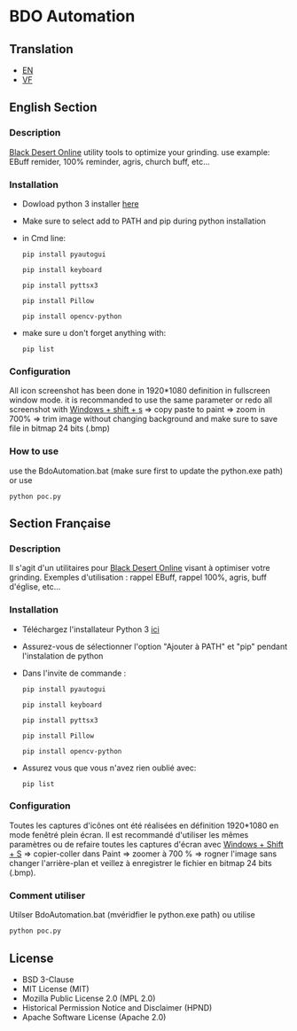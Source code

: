 # BDO Automation

## Translation

* [EN](#english-section)
* [VF](#section-française)

## English Section

### Description

[Black Desert Online](https://www.naeu.playblackdesert.com/fr-FR/Main/Index?_region=) utility tools to optimize your grinding. use example: EBuff remider, 100% reminder, agris, church buff, etc...

### Installation
* Dowload python 3 installer [here](https://www.python.org/downloads/)
* Make sure to select add to PATH and pip during python installation
* in Cmd line:
    
    ``` 
    pip install pyautogui 
    ```
    ``` 
    pip install keyboard 
    ```
    ``` 
    pip install pyttsx3 
    ```
    ``` 
    pip install Pillow  
    ```
    ```
    pip install opencv-python
    ```
* make sure u don't forget anything with:
    ```
    pip list
    ```

### Configuration
All icon screenshot has been done in 1920*1080 definition in fullscreen window mode. it is recommanded to use the same parameter or redo all screenshot with [Windows + shift + s](https://support.microsoft.com/fr-fr/windows/utiliser-l-outil-capture-d-%C3%A9cran-pour-effectuer-des-captures-d-%C3%A9cran-00246869-1843-655f-f220-97299b865f6b) => copy paste to paint => zoom in 700% => trim image without changing background and make sure to save file in bitmap 24 bits (.bmp)

### How to use
use the BdoAutomation.bat (make sure first to update the python.exe path)
or
use 
``` 
python poc.py
```

## Section Française

### Description

Il s'agit d'un utilitaires pour [Black Desert Online](https://www.naeu.playblackdesert.com/fr-FR/Main/Index?_region=) visant à optimiser votre grinding. Exemples d'utilisation : rappel EBuff, rappel 100%, agris, buff d'église, etc...

### Installation
* Téléchargez l'installateur Python 3 [ici](https://www.python.org/downloads/)
* Assurez-vous de sélectionner l'option "Ajouter à PATH" et "pip" pendant l'instalation de python
* Dans l'invite de commande :
    
    ``` 
    pip install pyautogui 
    ```
    ``` 
    pip install keyboard 
    ```
    ``` 
    pip install pyttsx3 
    ```
    ``` 
    pip install Pillow  
    ```
    ``` 
    pip install opencv-python
    ```
* Assurez vous que vous n'avez rien oublié avec:
    ``` 
    pip list 
    ```

### Configuration
Toutes les captures d'icônes ont été réalisées en définition 1920*1080 en mode fenêtré plein écran. Il est recommandé d'utiliser les mêmes paramètres ou de refaire toutes les captures d'écran avec [Windows + Shift + S](https://support.microsoft.com/fr-fr/windows/utiliser-l-outil-capture-d-%C3%A9cran-pour-effectuer-des-captures-d-%C3%A9cran-00246869-1843-655f-f220-97299b865f6b) => copier-coller dans Paint => zoomer à 700 % => rogner l'image sans changer l'arrière-plan et veillez à enregistrer le fichier en bitmap 24 bits (.bmp).

### Comment utiliser
Utilser BdoAutomation.bat (mvéridfier le python.exe path)
ou utilise
``` 
python poc.py
```

## License
* BSD 3-Clause
* MIT License (MIT)
* Mozilla Public License 2.0 (MPL 2.0)
* Historical Permission Notice and Disclaimer (HPND)
* Apache Software License (Apache 2.0)
